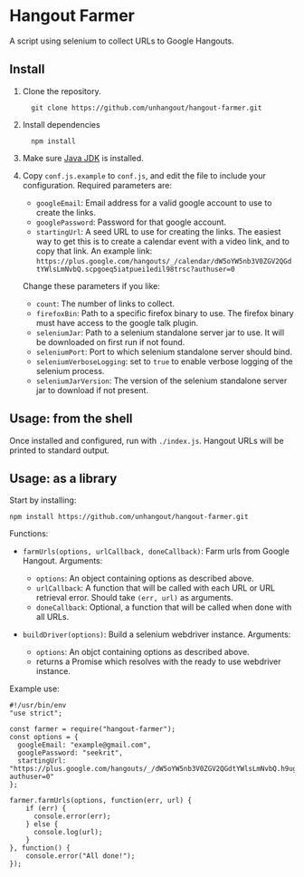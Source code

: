 # Hangout Farmer

A script using selenium to collect URLs to Google Hangouts.

## Install

1. Clone the repository.

         git clone https://github.com/unhangout/hangout-farmer.git

2. Install dependencies

         npm install

3. Make sure [Java JDK](http://www.oracle.com/technetwork/java/javase/downloads/index.html) is installed.

4. Copy `conf.js.example` to `conf.js`, and edit the file to include your
   configuration.  Required parameters are:

     * `googleEmail`: Email address for a valid google account to use to create the links.
     * `googlePassword`: Password for that google account.
     * `startingUrl`: A seed URL to use for creating the links.  The easiest way to get this is to create a calendar event with a video link, and to copy that link.  An example link: `https://plus.google.com/hangouts/_/calendar/dW5oYW5nb3V0ZGV2QGdtYWlsLmNvbQ.scpgoeq5iatpuei1edil98trsc?authuser=0`

   Change these parameters if you like:

     * `count`: The number of links to collect.
     * `firefoxBin`: Path to a specific firefox binary to use.  The firefox binary must have access to the google talk plugin.
     * `seleniumJar`: Path to a selenium standalone server jar to use.  It will be downloaded on first run if not found.
     * `seleniumPort`: Port to which selenium standalone server should bind.
     * `seleniumVerboseLogging`: set to `true` to enable verbose logging of the selenium process.
     * `seleniumJarVersion`: The version of the selenium standalone server jar to download if not present.

## Usage: from the shell

Once installed and configured, run with `./index.js`.  Hangout URLs will be printed to standard output.

## Usage: as a library

Start by installing:

    npm install https://github.com/unhangout/hangout-farmer.git

Functions:

 - `farmUrls(options, urlCallback, doneCallback)`: Farm urls from Google Hangout. Arguments:
     - `options`: An object containing options as described above.
     - `urlCallback`: A function that will be called with each URL or URL retrieval error.  Should take `(err, url)` as arguments.
     - `doneCallback`: Optional, a function that will be called when done with all URLs.
 
 - `buildDriver(options)`: Build a selenium webdriver instance. Arguments:
     - `options`: An objct containing options as described above.
     - returns a Promise which resolves with the ready to use webdriver instance.

Example use:

    #!/usr/bin/env
    "use strict";

    const farmer = require("hangout-farmer");
    const options = {
      googleEmail: "example@gmail.com",
      googlePassword: "seekrit",
      startingUrl: "https://plus.google.com/hangouts/_/dW5oYW5nb3V0ZGV2QGdtYWlsLmNvbQ.h9ugsdd1nafsmsp53ii1rkmlas?authuser=0"
    };
    
    farmer.farmUrls(options, function(err, url) {
        if (err) {
          console.error(err);
        } else {
          console.log(url);
        }
    }, function() {
        console.error("All done!");
    });
